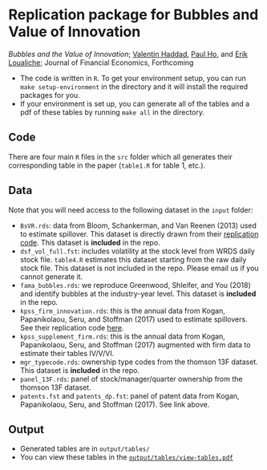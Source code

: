 # Replication package for Bubbles and Value of Innovation

*Bubbles and the Value of Innovation*; [Valentin Haddad](https://www.anderson.ucla.edu/faculty-and-research/finance/faculty/haddad), [Paul Ho](https://www.paulho.org), and [Erik Loualiche](https://loualiche.gitlab.io/www/); Journal of Financial Economics, Forthcoming

- The code is written in `R`. To get your environment setup, you can run `make setup-environment` in the directory and it will install the required packages for you.
- If your environment is set up, you can generate all of the tables and a pdf of these tables by running `make all` in the directory.

## Code

There are four main `R` files in the `src` folder which all generates their corresponding table in the paper (`table1.R` for table 1, etc.).


## Data 
Note that you will need access to the following dataset in the `input` folder:
  
  - `BsVR.rds`: data from Bloom, Schankerman, and Van Reenen (2013) used to estimate spillover. This dataset is directly drawn from their [replication code](https://www.econometricsociety.org/content/supplement-identifying-tehcnology-spillovers-and-product-market-rivalry). This dataset is **included** in the repo. 
  - `dsf_vol_full.fst`: includes volatility at the stock level from WRDS daily stock file. `table4.R` estimates this dataset starting from the raw daily stock file. This dataset is not included in the repo. Please email us if you cannot generate it.
  - `fama_bubbles.rds`: we reproduce Greenwood, Shleifer, and You (2018) and identify bubbles at the industry-year level. This dataset is **included** in the repo. 
  - `kpss_firm_innovation.rds`: this is the annual data from Kogan, Papanikolaou, Seru, and Stoffman (2017) used to estimate spillovers. See their replication code [here](https://github.com/KPSS2017/Technological-Innovation-Resource-Allocation-and-Growth-Replication-Kit).
  - `kpss_supplement_firm.rds`: this is the annual data from Kogan, Papanikolaou, Seru, and Stoffman (2017) augmented with firm data to estimate their tables IV/V/VI.
  - `mgr_typecode.rds`: ownership type codes from the thomson 13F dataset. This dataset is **included** in the repo. 
  - `panel_13F.rds`: panel of stock/manager/quarter ownership from the thomson 13F dataset.
  - `patents.fst` and `patents_dp.fst`: panel of patent data from Kogan, Papanikolaou, Seru, and Stoffman (2017). See link above. 

## Output

- Generated tables are in `output/tables/`
- You can view these tables in the [`output/tables/view-tables.pdf`](output/view-tables.pdf)
